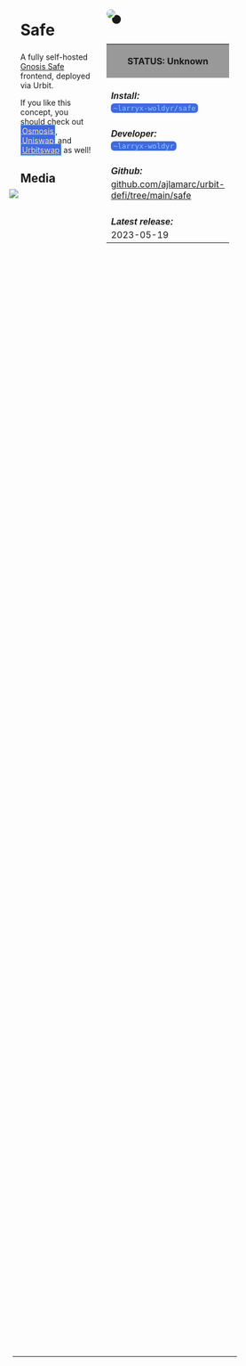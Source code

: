 <style>
	/* %wiki restyling */
.page a{display: inline-block;color: white;border: 1px solid black;margin-right: 6px;padding: 5px;background-color:#3366cc;border-radius:7px;}#page-title{display:none;}.sidebar{margin-right:-20px;padding-top:180px;background-image: url("https://i.imgur.com/enNS7bT.png");background-repeat:no-repeat;background-position-x:53%}#global-menu{border:2px solid cadetblue;}#global-menu a{display:block;margin-bottom:6px;}h1{font-size:2em;margin-top:0em}footer{text-align:left}
	/* Tooltip */
.tooltip {position: relative;display: inline-block;border-bottom: 1px dotted black;}
.tooltip .tooltiptext {visibility: hidden;width: 120px;background-color: black;color: #fff;text-align: center;padding: 5px 0;border-radius: 6px;
position: absolute;z-index: 1;}
.tooltip:hover .tooltiptext {visibility: visible;}
.logo {margin-top:-20px;margin-bottom:30px;margin-left:0px;box-shadow: 10px 10px;border-radius:30px;}
	/* Flexbox */
* {box-sizing: border-box;} body {margin: 0;} #main {display: flex;min-height: calc(100vh - 40vh);} #main > article {flex: 1;} #main > nav, #main > aside {flex: 0 0 20vw;} #main > nav {order: -1;} header{padding: 0em;} footer, article, nav, aside {padding: 1em;}
	/* Urmanac */
.urlink{display:inline-block;padding:1px 4px 1px 4px;font-family:monospace;color:LightSkyBlue; background:RoyalBlue;border-radius:6px;} .wlink{background-color: royalblue;border-radius: 0px;padding: 2px 2px 1px 2px;border: solid 1px lightskyblue;color: wheat;} .xlink{background-color: rgba(130, 130, 130, 20%);border-radius: 0px;padding: 2px 2px 1px 2px;border: solid 1px lightskyblue;color: black;} h5{margin-bottom:-1em;font-family:sans-serif}
img {max-width:100%;} .avator {border-radius:100px;width:48px;margin-right: 15px;} .tweet-wrap {max-width:490px;background: #fff;margin: 0 auto;margin-top: 50px;border-radius:3px;padding: 20px 30px 20px 10px;border-bottom: 1px solid #e6ecf0;border-top: 1px solid #e6ecf0;}.tweet-header {display: flex;align-items:flex-start;font-size:14px;}
.tweet-header-info {font-weight:bold;} .tweet-header-info span {color:#657786;font-weight:normal;margin-left: 5px;} .tweet-header-info p {font-weight:normal;margin-top: 5px;} .tweet-img-wrap {padding-left: 60px;}
</style>
<link href="https://fonts.googleapis.com/css?family=Asap" rel="stylesheet">
<link href="https://fonts.googleapis.com/css?family=Roboto" rel="stylesheet">



<div id="main"><article>

# Safe

A fully self-hosted <a href="https://app.safe.global">Gnosis Safe</a> frontend, deployed via Urbit.

If you like this concept, you should check out <a class="wlink" href="/wiki/~/p/~bordex-ripdur/urmanac/osmosis">Osmosis</a>, <a class="wlink" href="/wiki/~/p/~bordex-ripdur/urmanac/uniswap">Uniswap</a> and <a class="wlink" href="/wiki/~/p/~bordex-ripdur/urmanac/urbitswap">Urbitswap</a> as well!

## Media

<img src="https://i.imgur.com/W0KGdXt.png" style="margin-left:-20px;margin-top:-10px;max-width:320px">

</article><aside>

<img src="https://i.imgur.com/Ni5rjHe.jpeg" class="logo">

<table style="width:100%">
  <tr><th style="background-color:#999999">

STATUS: Unknown

</th></tr>
  <tr><td>
	<h5>  Install: </h5><br><span class="urlink"> ~larryx-woldyr/safe </span>
  </td></tr>

  <tr><td>
	<h5>   Developer: </h5><br><span class="urlink"> ~larryx-woldyr </span>
  </td></tr>

  <tr><td>
	<h5>  Github: </h5><br> <a href="https://github.com/ajlamarc/urbit-defi/tree/main/safe">github.com/ajlamarc/urbit-defi/tree/main/safe</a>
  </td></tr>

  <tr><td>
	<h5>  Latest release: </h5><br> 2023-05-19
  </td></tr>

</table> 

</aside></div>

---------------------------------

